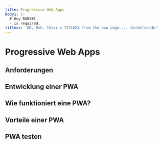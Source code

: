```yaml
---
title: Progressive Web Apps
body1: |-
  # Hey BODY#1 
  - is required.
titlexx: 'OK, Rob, thisi s TITLEXX from the pwa page.... <b>hello</b>'
---
```

# Progressive Web Apps

## Anforderungen

## Entwicklung einer PWA

## Wie funktioniert eine PWA?

## Vorteile einer PWA

## PWA testen
